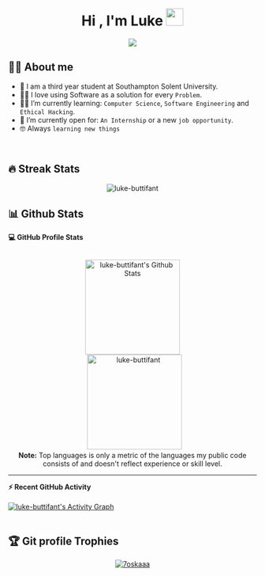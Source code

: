 <h1 align="center">Hi , I'm Luke <img src="https://media.giphy.com/media/hvRJCLFzcasrR4ia7z/giphy.gif" width="35"></h1>
<p align="center">
  <a href="https://github.com/DenverCoder1/readme-typing-svg"><img src="https://readme-typing-svg.herokuapp.com?lines=Software+Engineering+Student;Looking+For+Work;&center=true&width=500&height=50"></a>
</p>

## :sassy_man:  About me
- :school: I am a third year student at Southampton Solent University.
- :technologist: I love using Software as a solution for every `Problem`.
- :student: I’m currently learning: `Computer Science`, `Software Engineering` and `Ethical Hacking`.
- :thinking: I’m currently open for: `An Internship` or a new `job opportunity`.
- :nerd_face: Always `learning new things`

<br>

## 🔥 Streak Stats
<p align="center"><img src="https://github-readme-streak-stats.herokuapp.com/?user=luke-buttifant&theme=algolia" alt="luke-buttifant" /></p>

## 📊 Github Stats



  <summary><b>💻 GitHub Profile Stats</b></summary>
  <br/>
  <p align="center">
    <a href="https://github.com/anuraghazra/github-readme-stats"><img alt="luke-buttifant's Github Stats" src="https://github-readme-stats.vercel.app/api?username=luke-buttifant&show_icons=true&count_private=true&theme=algolia" height="192px"/></a>
<br/>
  &nbsp;
	  <img src="https://github-readme-stats.vercel.app/api/top-langs?username=luke-buttifant&langs_count=10&show_icons=true&locale=en&layout=compact&theme=algolia" alt="luke-buttifant" height="192px"/>
  <br/>
  <b>Note:</b> Top languages is only a metric of the languages my public code consists of and doesn't reflect experience or skill level.
  </p>

----

  <summary><b>⚡ Recent GitHub Activity</b></summary>
  <br/>
   <a href="https://github.com/luke-buttifant"><img alt="luke-buttifant's Activity Graph" src="https://activity-graph.herokuapp.com/graph?username=luke-buttifant&custom_title=luke-buttifant's%20Contribution%20Graph&theme=react-dark" /></a>
  <br/>


<br/>

## :trophy: Git profile Trophies

<p align="center"> <a href="https://github.com/ryo-ma/github-profile-trophy"><img src="https://github-profile-trophy.vercel.app/?username=luke-buttifant&layout=compact&theme=algolia" alt="7oskaaa" /></a> </p>
